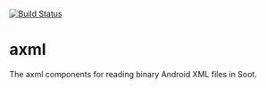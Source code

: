 [![Build Status](http://soot-build.cs.uni-paderborn.de/jenkins/buildStatus/icon?job=soot/axml)](http://soot-build.cs.uni-paderborn.de/jenkins/job/soot/job/axml/)

# axml
The axml components for reading binary Android XML files in Soot.
